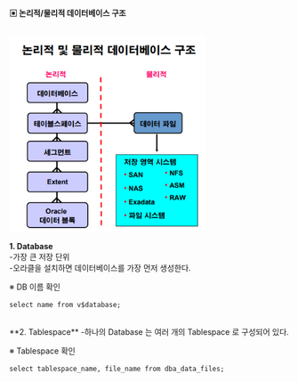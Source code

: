 **▣ 논리적/물리적 데이터베이스 구조**  

<br/>
<img src="https://github.com/corvina1208/Oracle_Admin/blob/main/2_db%EA%B5%AC%EC%A1%B0.png" width="70%" height="70%">
<br/>

**1. Database**  
-가장 큰 저장 단위  
-오라클을 설치하면 데이터베이스를 가장 먼저 생성한다.  

※ DB 이름 확인
```
select name from v$database;
```
<br/>
**2. Tablespace**  
-하나의 Database 는 여러 개의 Tablespace 로 구성되어 있다.  

※ Tablespace 확인  
```
select tablespace_name, file_name from dba_data_files;
```
